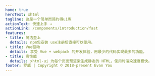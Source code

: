 ```yaml
---
home: true
heroText: xhtml
tagline: 这是一个简单而简约得ui库
actionText: 快速上手 →
actionLink: /components/introduction/fast
features:
- title: 简洁至上
  details: npm包安装 use注册后直接可以使用。
- title: Vue驱动
  details: 享受 Vue + webpack 的开发体验，用最少的代码实现最多的功能。
- title: 高性能
  details: xhtml-ui 为每个页面预渲染生成静态的 HTML，使用时渲染速度极快。
footer: 罗威 | Copyright © 2018-present Evan You
---
```



